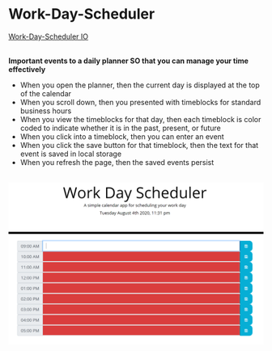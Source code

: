# Work-Day-Scheduler

<a href="https://shadysaleh01.github.io/Work-Day-Scheduler/">Work-Day-Scheduler IO</a>

<br>
<strong>Important events to a daily planner SO that you can manage your time effectively</strong>

<br>
<ul>
  <li>When you open the planner, then the current day is displayed at the top of the calendar</li>
  <li>When you scroll down, then you presented with timeblocks for standard business hours</li>
  <li>When you view the timeblocks for that day, then each timeblock is color coded to indicate whether it is in the past, present, or future</li>
  <li>When you click into a timeblock, then you can enter an event</li>
  <li>When you click the save button for that timeblock, then the text for that event is saved in local storage</li>
  <li>When you refresh the page, then the saved events persist</li>
</ul>

<br>
<img src="image/screen-shot.PNG"/>
